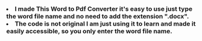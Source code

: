 <h3><li>I made This Word to Pdf Converter it's easy to use just type the word file name and no need to add the extension ".docx".
 <br> <li>The code is not original I am just using it to learn and made it easily accessible, so you only enter the word file name.</h3>
  
